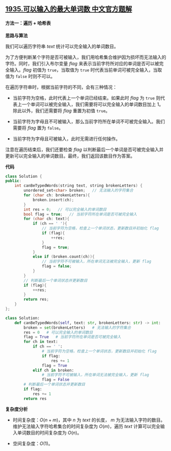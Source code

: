## [1935.可以输入的最大单词数 中文官方题解](https://leetcode.cn/problems/maximum-number-of-words-you-can-type/solutions/100000/ke-yi-shu-ru-de-zui-da-dan-ci-shu-by-lee-5dpc)

#### 方法一：遍历 + 哈希表

**思路与算法**

我们可以遍历字符串 $\textit{text}$ 统计可以完全输入的单词数目。

为了方便判断某个字符是否可被输入，我们用哈希集合维护因为损坏而无法输入的字符。同时，我们引入布尔变量 $\textit{flag}$ 来表示当前字符所对应的单词是否可以被完全输入。$\textit{flag}$ 初值为 $\texttt{true}$，当取值为 $\texttt{true}$ 时代表当前单词可被完全输入，当取值为 $\texttt{false}$ 时则不可以。

在遍历字符串时，根据当前字符的不同，会有三种情况：

- 当前字符为空格，此时代表上一个单词已经结束。如果此时 $\textit{flag}$ 为 $\texttt{true}$ 则代表上一个单词可以被完全输入，我们需要将可以完全输入的单词数目加上 $1$。除此以外，我们还需要将 $\textit{flag}$ 重置为初值 $\texttt{true}$。

- 当前字符为字母且不可被输入，那么当前字符所在单词不可被完全输入。我们需要将 $\textit{flag}$ 置为 $\texttt{false}$。

- 当前字符为字母且可被输入，此时无需进行任何操作。

注意在遍历结束后，我们还要检查 $\textit{flag}$ 以判断最后一个单词是否可被完全输入并更新可以完全输入的单词数目。最终，我们返回该数目作为答案。

**代码**

```C++ [sol1-C++]
class Solution {
public:
    int canBeTypedWords(string text, string brokenLetters) {
        unordered_set<char> broken;   // 无法输入的字符集合
        for (char ch: brokenLetters){
            broken.insert(ch);
        }
        int res = 0;   // 可以完全输入的单词数目
        bool flag = true;   // 当前字符所在单词是否可被完全输入
        for (char ch: text){
            if (ch == ' '){
                // 当前字符为空格，检查上一个单词状态，更新数目并初始化 flag
                if (flag){
                    ++res;
                }
                flag = true;
            }
            else if (broken.count(ch)){
                // 当前字符不可被输入，所在单词无法被完全输入，更新 flag
                flag = false;
            }
        }
        // 判断最后一个单词状态并更新数目
        if (flag){
            ++res;
        }
        return res;
    }
};
```

```Python [sol1-Python3]
class Solution:
    def canBeTypedWords(self, text: str, brokenLetters: str) -> int:
        broken = set(brokenLetters)   # 无法输入的字符集合
        res = 0   # 可以完全输入的单词数目
        flag = True   # 当前字符所在单词是否可被完全输入
        for ch in text:
            if ch == ' ':
                # 当前字符为空格，检查上一个单词状态，更新数目并初始化 flag
                if flag:
                    res += 1
                flag = True
            elif ch in broken:
                # 当前字符不可被输入，所在单词无法被完全输入，更新 flag
                flag = False
        # 判断最后一个单词状态并更新数目
        if flag:
            res += 1
        return res
```

**复杂度分析**

- 时间复杂度：$O(n + m)$，其中 $n$ 为 $\textit{text}$ 的长度， $m$ 为无法输入字符的数目。维护无法输入字符哈希集合的时间复杂度为 $O(m)$，遍历 $\textit{text}$ 计算可以完全输入单词数目的时间复杂度为 $O(n)$。

- 空间复杂度：$O(1)$。